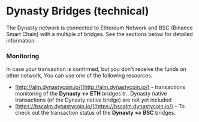 # Dynasty Bridges \(technical\)

The Dynasty network is connected to Ethereum Network and BSC \(Binance Smart Chain\) with a multiple of bridges. See the sections below for detailed information.

### Monitoring

In case your transaction is confirmed, but you don't receive the funds on other network, You can use one of the following resources.

* [http://alm.dynastycoin.io/](http://alm.dynastycoin.io/) - transactions monitoring of the **Dynasty &lt;-&gt; ETH** bridges tr.. Dynasty native transactions \(of the Dynasty native bridge\) are not yet included
* [https://bscalm.dynastycoin.io/](https://bscalm.dynastycoin.io/) - To check out the transaction status of the **Dynasty &lt;-&gt; BSC** bridges.

